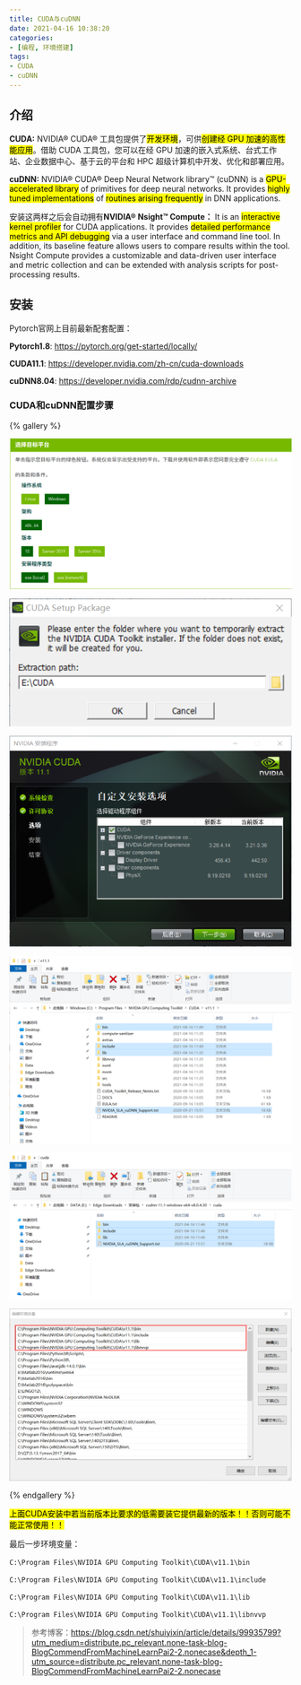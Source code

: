 ```yaml
---
title: CUDA与cuDNN
date: 2021-04-16 10:38:20
categories:
- [编程, 环境搭建]
tags: 
- CUDA
- cuDNN
---
```


## 介绍

**CUDA:** NVIDIA® CUDA® 工具包提供了<mark>开发环境</mark>，可供<mark>创建经 GPU 加速的高性能应用</mark>。借助 CUDA 工具包，您可以在经 GPU 加速的嵌入式系统、台式工作站、企业数据中心、基于云的平台和 HPC 超级计算机中开发、优化和部署应用。

**cuDNN:** NVIDIA® CUDA® Deep Neural Network library™ (cuDNN) is a <mark>GPU-accelerated library</mark> of primitives for deep neural networks. It provides <mark>highly tuned implementations</mark> of <mark>routines arising frequently</mark> in DNN applications.

安装这两样之后会自动拥有**NVIDIA® Nsight™ Compute：** It is an <mark>interactive kernel profiler</mark> for CUDA applications. It provides <mark>detailed performance metrics and API debugging</mark> via a user interface and command line tool. In addition, its baseline feature allows users to compare results within the tool. Nsight Compute provides a customizable and data-driven user interface and metric collection and can be extended with analysis scripts for post-processing results.

## 安装

Pytorch官网上目前最新配套配置：

**Pytorch1.8**: https://pytorch.org/get-started/locally/

**CUDA11.1**: https://developer.nvidia.com/zh-cn/cuda-downloads

**cuDNN8.04**: https://developer.nvidia.com/rdp/cudnn-archive

### CUDA和cuDNN配置步骤

{% gallery %}

![1](https://raw.githubusercontent.com/safeanimal/PicGo/main/img/1.png)

![2](https://raw.githubusercontent.com/safeanimal/PicGo/main/img/2.png)

![3](https://raw.githubusercontent.com/safeanimal/PicGo/main/img/3.png)

![4](https://raw.githubusercontent.com/safeanimal/PicGo/main/img/4.png)

![5](https://raw.githubusercontent.com/safeanimal/PicGo/main/img/5.png)

![6](https://raw.githubusercontent.com/safeanimal/PicGo/main/img/6.png)

{% endgallery %}

<mark>上面CUDA安装中若当前版本比要求的低需要装它提供最新的版本！！否则可能不能正常使用！！</mark>

最后一步环境变量：

`C:\Program Files\NVIDIA GPU Computing Toolkit\CUDA\v11.1\bin`

`C:\Program Files\NVIDIA GPU Computing Toolkit\CUDA\v11.1\include`

`C:\Program Files\NVIDIA GPU Computing Toolkit\CUDA\v11.1\lib`

`C:\Program Files\NVIDIA GPU Computing Toolkit\CUDA\v11.1\libnvvp`

> 参考博客：https://blog.csdn.net/shuiyixin/article/details/99935799?utm_medium=distribute.pc_relevant.none-task-blog-BlogCommendFromMachineLearnPai2-2.nonecase&depth_1-utm_source=distribute.pc_relevant.none-task-blog-BlogCommendFromMachineLearnPai2-2.nonecase